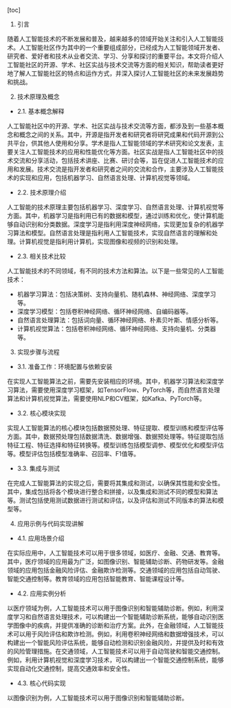 
[toc]                    
                
                
1. 引言

随着人工智能技术的不断发展和普及，越来越多的领域开始关注和引入人工智能技术。人工智能社区作为其中的一个重要组成部分，已经成为人工智能领域开发者、研究者、爱好者和技术从业者交流、学习、分享和探讨的重要平台。本文将介绍人工智能社区的开源、学术、社区实战与技术交流等方面的相关知识，帮助读者更好地了解人工智能社区的特点和运作方式，并深入探讨人工智能社区的未来发展趋势和挑战。

2. 技术原理及概念

- 2.1. 基本概念解释

人工智能社区中的开源、学术、社区实战与技术交流等方面，都涉及到一些基本概念和概念之间的关系。其中，开源是指开发者和研究者将研究成果和代码开源到公共平台，供其他人使用和分享。学术是指人工智能领域的学术研究和论文发表，主要关注人工智能技术的应用和性能优化等方面。社区实战是指人工智能社区中的技术交流和分享活动，包括技术讲座、比赛、研讨会等，旨在促进人工智能技术的应用和发展。技术交流是指开发者和研究者之间的交流和合作，主要涉及人工智能技术的实现和应用，包括机器学习、自然语言处理、计算机视觉等领域。

- 2.2. 技术原理介绍

人工智能的技术原理主要包括机器学习、深度学习、自然语言处理、计算机视觉等方面。其中，机器学习是指利用已有的数据和模型，通过训练和优化，使计算机能够自动识别和分类数据。深度学习是指利用深度神经网络，实现更加复杂的机器学习算法和模型。自然语言处理是指利用人工智能技术，实现自然语言的理解和处理。计算机视觉是指利用计算机，实现图像和视频的识别和处理。

- 2.3. 相关技术比较

人工智能技术的不同领域，有不同的技术方法和算法。以下是一些常见的人工智能技术：

- 机器学习算法：包括决策树、支持向量机、随机森林、神经网络、深度学习等。
- 深度学习模型：包括卷积神经网络、循环神经网络、自编码器等。
- 自然语言处理算法：包括词向量、循环神经网络、朴素贝叶斯、情感分析等。
- 计算机视觉算法：包括卷积神经网络、循环神经网络、支持向量机、分类器等。

3. 实现步骤与流程

- 3.1. 准备工作：环境配置与依赖安装

在实现人工智能算法之前，需要先安装相应的环境。其中，机器学习算法和深度学习算法，需要使用深度学习框架，如TensorFlow、PyTorch等，而自然语言处理算法和计算机视觉算法，需要使用NLP和CV框架，如Kafka、PyTorch等。

- 3.2. 核心模块实现

实现人工智能算法的核心模块包括数据预处理、特征提取、模型训练和模型评估等方面。其中，数据预处理包括数据清洗、数据增强、数据预处理等。特征提取包括特征工程、特征选择和特征转换等。模型训练包括模型调参、模型优化和模型评估等。模型评估包括模型准确率、召回率、F1值等。

- 3.3. 集成与测试

在完成人工智能算法的实现之后，需要将其集成和测试，以确保其性能和安全性。其中，集成包括将各个模块进行整合和拼接，以及集成和测试不同的模型和算法等。测试包括使用测试数据进行测试和评估，以及评估和测试不同版本的算法和模型等。

4. 应用示例与代码实现讲解

- 4.1. 应用场景介绍

在实际应用中，人工智能技术可以用于很多领域，如医疗、金融、交通、教育等。其中，医疗领域的应用最为广泛，如图像识别、智能辅助诊断、药物研发等。金融领域的应用包括金融风险评估、金融欺诈检测等。交通领域的应用包括自动驾驶、智能交通控制等。教育领域的应用包括智能教育、智能课程设计等。

- 4.2. 应用实例分析

以医疗领域为例，人工智能技术可以用于图像识别和智能辅助诊断。例如，利用深度学习和自然语言处理技术，可以构建出一个智能辅助诊断系统，能够自动识别医学图像中的疾病，并提供准确的诊断和治疗方案。此外，在金融领域，人工智能技术可以用于风险评估和欺诈检测。例如，利用卷积神经网络和数据增强技术，可以构建出一个智能风险评估系统，能够自动检测和识别金融风险，并提供及时和有效的风险管理措施。在交通领域，人工智能技术可以用于自动驾驶和智能交通控制。例如，利用计算机视觉和深度学习技术，可以构建出一个智能交通控制系统，能够实现自动化交通控制，提高交通效率和安全性。

- 4.3. 核心代码实现

以图像识别为例，人工智能技术可以用于图像识别和智能辅助诊断。

